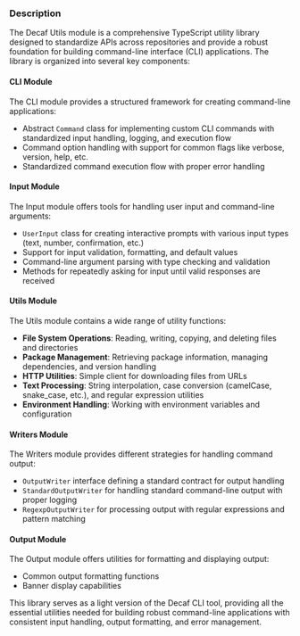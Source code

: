 ### Description

The Decaf Utils module is a comprehensive TypeScript utility library designed to standardize APIs across repositories and provide a robust foundation for building command-line interface (CLI) applications. The library is organized into several key components:

#### CLI Module
The CLI module provides a structured framework for creating command-line applications:
- Abstract `Command` class for implementing custom CLI commands with standardized input handling, logging, and execution flow
- Command option handling with support for common flags like verbose, version, help, etc.
- Standardized command execution flow with proper error handling

#### Input Module
The Input module offers tools for handling user input and command-line arguments:
- `UserInput` class for creating interactive prompts with various input types (text, number, confirmation, etc.)
- Support for input validation, formatting, and default values
- Command-line argument parsing with type checking and validation
- Methods for repeatedly asking for input until valid responses are received

#### Utils Module
The Utils module contains a wide range of utility functions:
- **File System Operations**: Reading, writing, copying, and deleting files and directories
- **Package Management**: Retrieving package information, managing dependencies, and version handling
- **HTTP Utilities**: Simple client for downloading files from URLs
- **Text Processing**: String interpolation, case conversion (camelCase, snake_case, etc.), and regular expression utilities
- **Environment Handling**: Working with environment variables and configuration

#### Writers Module
The Writers module provides different strategies for handling command output:
- `OutputWriter` interface defining a standard contract for output handling
- `StandardOutputWriter` for handling standard command-line output with proper logging
- `RegexpOutputWriter` for processing output with regular expressions and pattern matching

#### Output Module
The Output module offers utilities for formatting and displaying output:
- Common output formatting functions
- Banner display capabilities

This library serves as a light version of the Decaf CLI tool, providing all the essential utilities needed for building robust command-line applications with consistent input handling, output formatting, and error management.
